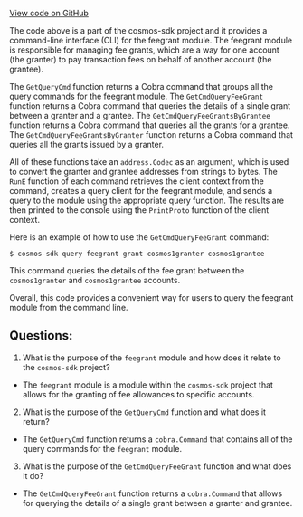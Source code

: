[View code on GitHub](https://github.com/cosmos/cosmos-sdk/blob/main/x/feegrant/client/cli/query.go)

The code above is a part of the cosmos-sdk project and it provides a command-line interface (CLI) for the feegrant module. The feegrant module is responsible for managing fee grants, which are a way for one account (the granter) to pay transaction fees on behalf of another account (the grantee). 

The `GetQueryCmd` function returns a Cobra command that groups all the query commands for the feegrant module. The `GetCmdQueryFeeGrant` function returns a Cobra command that queries the details of a single grant between a granter and a grantee. The `GetCmdQueryFeeGrantsByGrantee` function returns a Cobra command that queries all the grants for a grantee. The `GetCmdQueryFeeGrantsByGranter` function returns a Cobra command that queries all the grants issued by a granter.

All of these functions take an `address.Codec` as an argument, which is used to convert the granter and grantee addresses from strings to bytes. The `RunE` function of each command retrieves the client context from the command, creates a query client for the feegrant module, and sends a query to the module using the appropriate query function. The results are then printed to the console using the `PrintProto` function of the client context.

Here is an example of how to use the `GetCmdQueryFeeGrant` command:

```
$ cosmos-sdk query feegrant grant cosmos1granter cosmos1grantee
```

This command queries the details of the fee grant between the `cosmos1granter` and `cosmos1grantee` accounts.

Overall, this code provides a convenient way for users to query the feegrant module from the command line.
## Questions: 
 1. What is the purpose of the `feegrant` module and how does it relate to the `cosmos-sdk` project? 
- The `feegrant` module is a module within the `cosmos-sdk` project that allows for the granting of fee allowances to specific accounts. 

2. What is the purpose of the `GetQueryCmd` function and what does it return? 
- The `GetQueryCmd` function returns a `cobra.Command` that contains all of the query commands for the `feegrant` module. 

3. What is the purpose of the `GetCmdQueryFeeGrant` function and what does it do? 
- The `GetCmdQueryFeeGrant` function returns a `cobra.Command` that allows for querying the details of a single grant between a granter and grantee.